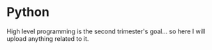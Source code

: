 # Python
High level programming is the second trimester's goal... so here I will upload anything related to it.
